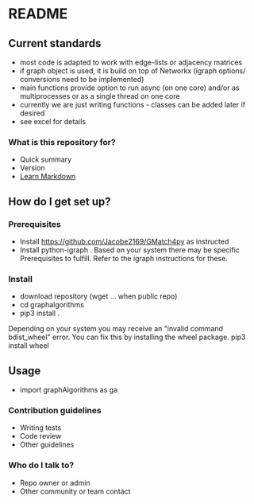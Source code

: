 # README

## Current standards

- most code is adapted to work with edge-lists or adjacency matrices
- if graph object is used, it is build on top of Networkx (igraph options/ conversions need to be implemented)
- main functions provide option to run async (on one core) and/or as multiprocesses or as a single thread on one core
- currently we are just writing functions - classes can be added later if desired
- see excel for details

### What is this repository for?

- Quick summary
- Version
- [Learn Markdown](https://bitbucket.org/tutorials/markdowndemo)

## How do I get set up?

### Prerequisites

- Install https://github.com/Jacobe2169/GMatch4py as instructed
- Install python-igraph . Based on your system there may be specific Prerequisites to fulfill. Refer to the igraph instructions for these.

### Install

- download repository (wget ... when public repo)
- cd graphalgorithms
- pip3 install .

Depending on your system you may receive an "invalid command bdist_wheel" error. You can fix this by installing the wheel package.
pip3 install wheel

## Usage

- import graphAlgorithms as ga 

### Contribution guidelines

- Writing tests
- Code review
- Other guidelines

### Who do I talk to?

- Repo owner or admin
- Other community or team contact
